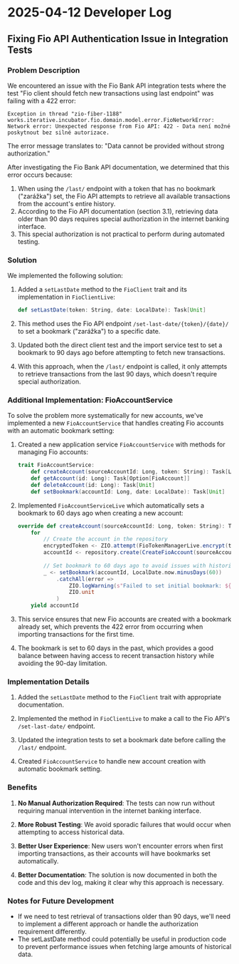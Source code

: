 # 2025-04-12 Developer Log

## Fixing Fio API Authentication Issue in Integration Tests

### Problem Description

We encountered an issue with the Fio Bank API integration tests where the test "Fio client should fetch new transactions using last endpoint" was failing with a 422 error:

```
Exception in thread "zio-fiber-1188" works.iterative.incubator.fio.domain.model.error.FioNetworkError: Network error: Unexpected response from Fio API: 422 - Data není možné poskytnout bez silné autorizace.
```

The error message translates to: "Data cannot be provided without strong authorization."

After investigating the Fio Bank API documentation, we determined that this error occurs because:

1. When using the `/last/` endpoint with a token that has no bookmark ("zarážka") set, the Fio API attempts to retrieve all available transactions from the account's entire history.
2. According to the Fio API documentation (section 3.1), retrieving data older than 90 days requires special authorization in the internet banking interface.
3. This special authorization is not practical to perform during automated testing.

### Solution

We implemented the following solution:

1. Added a `setLastDate` method to the `FioClient` trait and its implementation in `FioClientLive`:
   ```scala
   def setLastDate(token: String, date: LocalDate): Task[Unit]
   ```

2. This method uses the Fio API endpoint `/set-last-date/{token}/{date}/` to set a bookmark ("zarážka") to a specific date.

3. Updated both the direct client test and the import service test to set a bookmark to 90 days ago before attempting to fetch new transactions.

4. With this approach, when the `/last/` endpoint is called, it only attempts to retrieve transactions from the last 90 days, which doesn't require special authorization.

### Additional Implementation: FioAccountService

To solve the problem more systematically for new accounts, we've implemented a new `FioAccountService` that handles creating Fio accounts with an automatic bookmark setting:

1. Created a new application service `FioAccountService` with methods for managing Fio accounts:
   ```scala
   trait FioAccountService:
       def createAccount(sourceAccountId: Long, token: String): Task[Long]
       def getAccount(id: Long): Task[Option[FioAccount]]
       def deleteAccount(id: Long): Task[Unit]
       def setBookmark(accountId: Long, date: LocalDate): Task[Unit]
   ```

2. Implemented `FioAccountServiceLive` which automatically sets a bookmark to 60 days ago when creating a new account:
   ```scala
   override def createAccount(sourceAccountId: Long, token: String): Task[Long] =
       for
           // Create the account in the repository
           encryptedToken <- ZIO.attempt(FioTokenManagerLive.encrypt(token, securityConfig.encryptionKey))
           accountId <- repository.create(CreateFioAccount(sourceAccountId, encryptedToken))
           
           // Set bookmark to 60 days ago to avoid issues with historical data
           _ <- setBookmark(accountId, LocalDate.now.minusDays(60))
               .catchAll(error => 
                   ZIO.logWarning(s"Failed to set initial bookmark: ${error.getMessage}") *>
                   ZIO.unit
               )
       yield accountId
   ```

3. This service ensures that new Fio accounts are created with a bookmark already set, which prevents the 422 error from occurring when importing transactions for the first time.

4. The bookmark is set to 60 days in the past, which provides a good balance between having access to recent transaction history while avoiding the 90-day limitation.

### Implementation Details

1. Added the `setLastDate` method to the `FioClient` trait with appropriate documentation.

2. Implemented the method in `FioClientLive` to make a call to the Fio API's `/set-last-date/` endpoint.

3. Updated the integration tests to set a bookmark date before calling the `/last/` endpoint.

4. Created `FioAccountService` to handle new account creation with automatic bookmark setting.

### Benefits

1. **No Manual Authorization Required**: The tests can now run without requiring manual intervention in the internet banking interface.

2. **More Robust Testing**: We avoid sporadic failures that would occur when attempting to access historical data.

3. **Better User Experience**: New users won't encounter errors when first importing transactions, as their accounts will have bookmarks set automatically.

4. **Better Documentation**: The solution is now documented in both the code and this dev log, making it clear why this approach is necessary.

### Notes for Future Development

- If we need to test retrieval of transactions older than 90 days, we'll need to implement a different approach or handle the authorization requirement differently.
- The setLastDate method could potentially be useful in production code to prevent performance issues when fetching large amounts of historical data.
